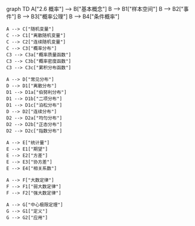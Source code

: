 graph TD
    A["2.6 概率"] --> B["基本概念"]
    B --> B1["样本空间"]
    B --> B2["事件"]
    B --> B3["概率公理"]
    B --> B4["条件概率"]
    
    A --> C["随机变量"]
    C --> C1["离散随机变量"]
    C --> C2["连续随机变量"]
    C --> C3["概率分布"]
    C3 --> C3a["概率质量函数"]
    C3 --> C3b["概率密度函数"]
    C3 --> C3c["累积分布函数"]
    
    A --> D["常见分布"]
    D --> D1["离散分布"]
    D1 --> D1a["伯努利分布"]
    D1 --> D1b["二项分布"]
    D1 --> D1c["泊松分布"]
    D --> D2["连续分布"]
    D2 --> D2a["均匀分布"]
    D2 --> D2b["正态分布"]
    D2 --> D2c["指数分布"]
    
    A --> E["统计量"]
    E --> E1["期望"]
    E --> E2["方差"]
    E --> E3["协方差"]
    E --> E4["相关系数"]
    
    A --> F["大数定律"]
    F --> F1["弱大数定律"]
    F --> F2["强大数定律"]
    
    A --> G["中心极限定理"]
    G --> G1["定义"]
    G --> G2["应用"] 
